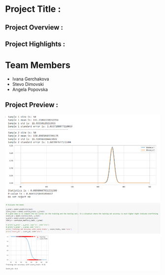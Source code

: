 # Project Title :

## Project Overview :


## Project Highlights :

# Team Members
- Ivana Gerchakova
- Stevo Dimovski
- Angela Popovska
  
## Project Preview :

<img src="Images/Do not reject H0.png">
<img src="Images/Patients only in relation to the second completed measurement.png">


